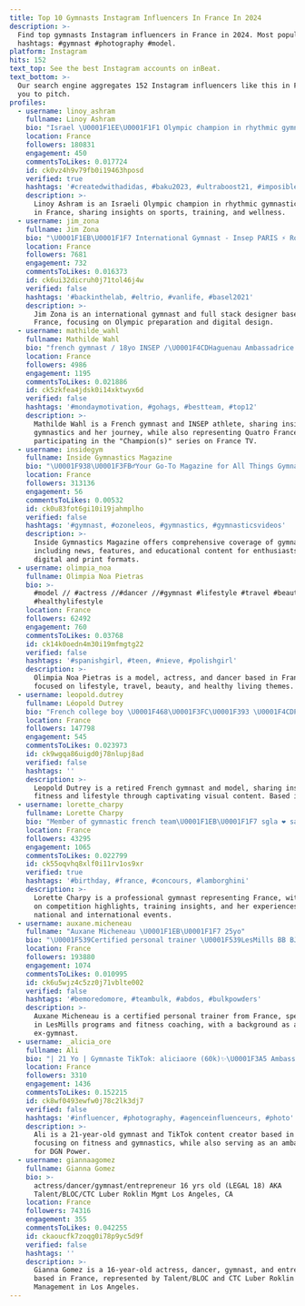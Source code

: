 ```yaml
---
title: Top 10 Gymnasts Instagram Influencers In France In 2024
description: >-
  Find top gymnasts Instagram influencers in France in 2024. Most popular
  hashtags: #gymnast #photography #model.
platform: Instagram
hits: 152
text_top: See the best Instagram accounts on inBeat.
text_bottom: >-
  Our search engine aggregates 152 Instagram influencers like this in France for
  you to pitch.
profiles:
  - username: linoy_ashram
    fullname: Linoy Ashram
    bio: "Israel \U0001F1EE\U0001F1F1 Olympic champion in rhythmic gymnastics #tokyo2020 o 2020\U0001F947"
    location: France
    followers: 180831
    engagement: 450
    commentsToLikes: 0.017724
    id: ck0vz4h9v79fb0i19463hposd
    verified: true
    hashtags: '#createdwithadidas, #baku2023, #ultraboost21, #imposibleisnothing'
    description: >-
      Linoy Ashram is an Israeli Olympic champion in rhythmic gymnastics, based
      in France, sharing insights on sports, training, and wellness.
  - username: jim_zona
    fullname: Jim Zona
    bio: "\U0001F1EB\U0001F1F7 International Gymnast - Insep PARIS ⚡️ Road to Paris 2024 Olympics \U0001F5A5 Full stack designer"
    location: France
    followers: 7681
    engagement: 732
    commentsToLikes: 0.016373
    id: ck6ui32dicruh0j71tol46j4w
    verified: false
    hashtags: '#backinthelab, #eltrio, #vanlife, #basel2021'
    description: >-
      Jim Zona is an international gymnast and full stack designer based in
      France, focusing on Olympic preparation and digital design.
  - username: mathilde_wahl
    fullname: Mathilde Wahl
    bio: "french gymnast / 18yo INSEP /\U0001F4CDHaguenau Ambassadrice @quatrofrance / @quatrogymnastics série «\_Champion(s)\_» France TV \U0001F525"
    location: France
    followers: 4986
    engagement: 1195
    commentsToLikes: 0.021886
    id: ck5zkfea4jdsk0i14xktwyx6d
    verified: false
    hashtags: '#mondaymotivation, #gohags, #bestteam, #top12'
    description: >-
      Mathilde Wahl is a French gymnast and INSEP athlete, sharing insights on
      gymnastics and her journey, while also representing Quatro France and
      participating in the "Champion(s)" series on France TV.
  - username: insidegym
    fullname: Inside Gymnastics Magazine
    bio: "\U0001F938\U0001F3FB‍♂️Your Go-To Magazine for All Things Gymnastics! ⬇️Digital & Print Subscriptions Available!"
    location: France
    followers: 313136
    engagement: 56
    commentsToLikes: 0.00532
    id: ck0u83fot6gi10i19jahmplho
    verified: false
    hashtags: '#gymnast, #ozoneleos, #gymnastics, #gymnasticsvideos'
    description: >-
      Inside Gymnastics Magazine offers comprehensive coverage of gymnastics,
      including news, features, and educational content for enthusiasts in both
      digital and print formats.
  - username: olimpia_noa
    fullname: Olimpia Noa Pietras
    bio: >-
      #model // #actress //#dancer //#gymnast #lifestyle #travel #beauty
      #healthylifestyle
    location: France
    followers: 62492
    engagement: 760
    commentsToLikes: 0.03768
    id: ck14k0oedn4m30i19mfmgtg22
    verified: false
    hashtags: '#spanishgirl, #teen, #nieve, #polishgirl'
    description: >-
      Olimpia Noa Pietras is a model, actress, and dancer based in France,
      focused on lifestyle, travel, beauty, and healthy living themes.
  - username: leopold.dutrey
    fullname: Léopold Dutrey
    bio: "French college boy \U0001F468\U0001F3FC‍\U0001F393 \U0001F4CDParis Dauphine | International Business Speak \U0001F1EB\U0001F1F7 \U0001F1EC\U0001F1E7 \U0001F1E9\U0001F1EA \U0001F3B5 Tiktok 380k+ Acrobatic gymnast \U0001F938\U0001F3FB‍♂️ 2018 National B\U0001F947"
    location: France
    followers: 147798
    engagement: 545
    commentsToLikes: 0.023973
    id: ck9wgqa86uigd0j78nlupj8ad
    verified: false
    hashtags: ''
    description: >-
      Leopold Dutrey is a retired French gymnast and model, sharing insights on
      fitness and lifestyle through captivating visual content. Based in France.
  - username: lorette_charpy
    fullname: Lorette Charpy
    bio: "Member of gymnastic french team\U0001F1EB\U0001F1F7 sgla ❤️ sainté\U0001F4CD 19~ •European medals \U0001F949\U0001F948\U0001F949\U0001F948 •3 world championships W/ @nu3_fr \U0001F60B @lolc_photographie Licence Staps \U0001F469\U0001F3FC‍\U0001F4BB"
    location: France
    followers: 43295
    engagement: 1065
    commentsToLikes: 0.022799
    id: ck55oqvhq8xlf0i11rv1os9xr
    verified: true
    hashtags: '#birthday, #france, #concours, #lamborghini'
    description: >-
      Lorette Charpy is a professional gymnast representing France, with a focus
      on competition highlights, training insights, and her experiences in
      national and international events.
  - username: auxane.micheneau
    fullname: "Auxane Micheneau \U0001F1EB\U0001F1F7 25yo"
    bio: "\U0001F539Certified personal trainer \U0001F539LesMills BB BJ RPM CX BP Sprint \U0001F938 Ex gymnast"
    location: France
    followers: 193880
    engagement: 1074
    commentsToLikes: 0.010995
    id: ck6u5wjz4c5zz0j71vblte002
    verified: false
    hashtags: '#bemoredomore, #teambulk, #abdos, #bulkpowders'
    description: >-
      Auxane Micheneau is a certified personal trainer from France, specializing
      in LesMills programs and fitness coaching, with a background as an
      ex-gymnast.
  - username: _alicia_ore
    fullname: Ali
    bio: "| 21 Yo | Gymnaste TikTok: aliciaore (60k)✨\U0001F3A5 Ambassadrice —> @dgn.power \U0001F44A\U0001F3FC"
    location: France
    followers: 3310
    engagement: 1436
    commentsToLikes: 0.152215
    id: ck8wf0493ewfw0j78c2lk3dj7
    verified: false
    hashtags: '#influencer, #photography, #agenceinfluenceurs, #photo'
    description: >-
      Ali is a 21-year-old gymnast and TikTok content creator based in France,
      focusing on fitness and gymnastics, while also serving as an ambassador
      for DGN Power.
  - username: giannaagomez
    fullname: Gianna Gomez
    bio: >-
      actress/dancer/gymnast/entrepreneur 16 yrs old (LEGAL 18) AKA
      Talent/BLOC/CTC Luber Roklin Mgmt Los Angeles, CA
    location: France
    followers: 74316
    engagement: 355
    commentsToLikes: 0.042255
    id: ckaoucfk7zoqg0i78p9yc5d9f
    verified: false
    hashtags: ''
    description: >-
      Gianna Gomez is a 16-year-old actress, dancer, gymnast, and entrepreneur
      based in France, represented by Talent/BLOC and CTC Luber Roklin
      Management in Los Angeles.
---
```


